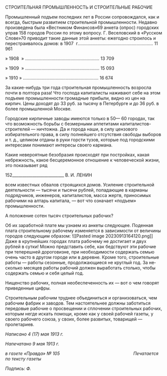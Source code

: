 СТРОИТЕЛЬНАЯ ПРОМЫШЛЕННОСТЬ И СТРОИТЕЛЬНЫЕ РАБОЧИЕ

Промышленный подъем последних лет в России сопровождался, как и всегда, быст­рым развитием строительной промышленности. Недавно произведена была «Вестни­ком Финансов»69 анкета (опрос) городских управ 158 городов России по этому вопросу. Г. Веселовский в «Русском Слове»70 приводит такие данные этой анкеты: ежегодно строилось и перестраивалось домов:
в 1907  г............................................................ 11 961

» 1908  » ........................................................... 13 709

» 1909  » ........................................................... 15 093

» 1910 » ............................................................ 16 674

За какие-нибудь три года строительная промышленность возросла почти в полтора раза! Что господа капиталисты наживают себе на этом подъеме промышленности гро­мадные прибыли, видно из цен на кирпич. Цены доходят до 33 руб. за тысячу в Петер­бурге и до 36 руб. в более промышленной Москве.

Городские кирпичные заводы имеются только в 50— 60 городах, так что возмож­ность борьбы с безмерными аппетитами капиталистов-строителей — ничтожна. Да и города наши, в силу цензового избирательного права, в силу полнейшего отсутствия свободы выборов и т. д., целиком отданы в руки горсти тузов, которые под городскими интересами понимают интересы своего кармана.

Какие невероятные безобразия происходят при постройках, какая небрежность, ка­кое бесцеремонное отношение к человеческой жизни, это показывает ряд

  

152__________________________ В. И. ЛЕНИН

всем известных обвалов строящихся домов. Усиление строительной деятельности — тысячи и тысячи рублей, попадающие в карманы подрядчиков, инженеров, капитали­стов, масса жертв, приносимых рабочими на алтарь капитала, — вот что означает «подъем» промышленности.

А положение сотен тысяч строительных рабочих?

Об их заработной плате мы узнаем из анкеты следующее. Поденная плата строи­тельному рабочему изменяется в зависимости от величины городов следующим обра­зом:
![[Pasted image 20230913164120.png]]
Даже в крупнейших городах плата рабочему не достигает и двух рублей в сутки! Можно представить себе, как бедствуют эти рабочие при теперешней дороговизне, при необходимости содержать семью очень часто в другом городе или в деревне. Кроме то­го, строительные работы — работы сезонные, продолжающиеся не круглый год. За не­сколько месяцев работы рабочий должен выработать столько, чтобы содержать семью и себя целый год.

Нищенство рабочих, полная необеспеченность их — вот о чем говорят приведенные цифры.

Строительным рабочим труднее объединиться и организоваться, чем рабочим фаб­рик и заводов. Тем настоятельнее должны заботиться передовые рабочие о просвеще­нии и сплочении строительных рабочих, которым негде искать помощи, кроме как у своей рабочей газеты, у своего рабочего союза, у своих, более развитых, товарищей — пролетариев.

_Написано 4 (17) мая 1913 г._

_Напечатано 9 мая 1913 г._

_в газете «Правда» № 105                                                            Печатается по тексту газеты_

_Подпись: Ф._

